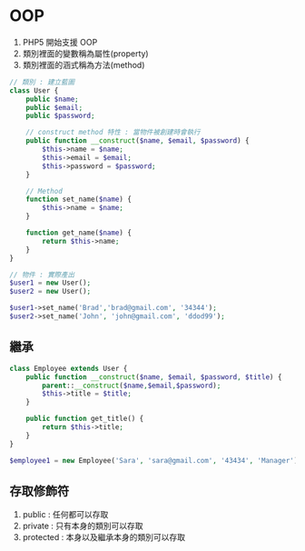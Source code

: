 # OOP

1. PHP5 開始支援 OOP
2. 類別裡面的變數稱為屬性(property)
3. 類別裡面的涵式稱為方法(method)

```php
// 類別 : 建立藍圖
class User {
    public $name;
    public $email;
    public $password;

    // construct method 特性 : 當物件被創建時會執行
    public function __construct($name, $email, $password) {
        $this->name = $name;
        $this->email = $email;
        $this->password = $password;
    }

    // Method
    function set_name($name) {
        $this->name = $name;
    }

    function get_name($name) {
        return $this->name;
    }
}

// 物件 : 實際產出
$user1 = new User();
$user2 = new User();

$user1->set_name('Brad','brad@gmail.com', '34344');
$user2->set_name('John', 'john@gmail.com', 'ddod99');

```

## 繼承

```php
class Employee extends User {
    public function __construct($name, $email, $password, $title) {
        parent::__construct($name,$email,$password);
        $this->title = $title;
    }

    public function get_title() {
        return $this->title;
    }
}

$employee1 = new Employee('Sara', 'sara@gmail.com', '43434', 'Manager');
```

## 存取修飾符

1. public : 任何都可以存取
2. private : 只有本身的類別可以存取
3. protected : 本身以及繼承本身的類別可以存取
